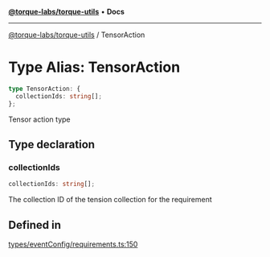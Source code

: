 [**@torque-labs/torque-utils**](../README.md) • **Docs**

***

[@torque-labs/torque-utils](../README.md) / TensorAction

# Type Alias: TensorAction

```ts
type TensorAction: {
  collectionIds: string[];
};
```

Tensor action type

## Type declaration

### collectionIds

```ts
collectionIds: string[];
```

The collection ID of the tension collection for the requirement

## Defined in

[types/eventConfig/requirements.ts:150](https://github.com/torque-labs/torque-utils/blob/fcba00c7b8994c0932484e8f489988b91291c603/types/eventConfig/requirements.ts#L150)
